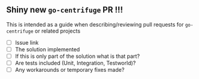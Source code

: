 ## Shiny new `go-centrifuge` PR !!!

This is intended as a guide when describing/reviewing pull requests for `go-centrifuge` or related projects

- [ ] Issue link
- [ ] The solution implemented
- [ ] If this is only part of the solution what is that part?
- [ ] Are tests included (Unit, Integration, Testworld)?
- [ ] Any workarounds or temporary fixes made?